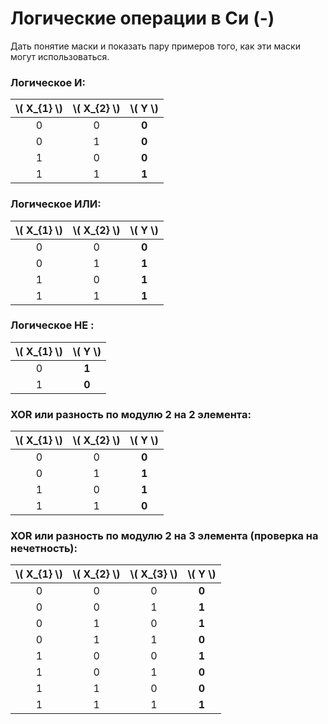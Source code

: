 # Логические операции в Си (-)

Дать понятие маски и показать пару примеров того, как эти маски могут использоваться.


### Логическое И:

| \\( X_{1} \\) | \\( X_{2} \\) | \\( Y \\) |
|:-------------:|:-------------:|:---------:|
| 0             | 0             | **0**     |
| 0             | 1             | **0**     |
| 1             | 0             | **0**     |
| 1             | 1             | **1**     |

### Логическое ИЛИ:

| \\( X_{1} \\) | \\( X_{2} \\) | \\( Y \\) |
|:-------------:|:-------------:|:---------:|
| 0             | 0             | **0**     |
| 0             | 1             | **1**     |
| 1             | 0             | **1**     |
| 1             | 1             | **1**     |

### Логическое НЕ :

| \\( X_{1} \\) |  \\( Y \\) |
|:-------------:|:----------:|
| 0             | **1**      |
| 1             | **0**      |

### XOR или разность по модулю 2 на 2 элемента:

| \\( X_{1} \\) | \\( X_{2} \\) | \\( Y \\) |
|:-------------:|:-------------:|:---------:|
| 0             | 0             | **0**     |
| 0             | 1             | **1**     |
| 1             | 0             | **1**     |
| 1             | 1             | **0**     |

### XOR или разность по модулю 2 на 3 элемента (проверка на нечетность):

| \\( X_{1} \\) | \\( X_{2} \\) | \\( X_{3} \\) | \\( Y \\) |
|:-------------:|:-------------:|:-------------:|:---------:|
|       0       |       0       |       0       | **0**     |
|       0       |       0       |       1       | **1**     |
|       0       |       1       |       0       | **1**     |
|       0       |       1       |       1       | **0**     |
|       1       |       0       |       0       | **1**     |
|       1       |       0       |       1       | **0**     |
|       1       |       1       |       0       | **0**     |
|       1       |       1       |       1       | **1**     |


